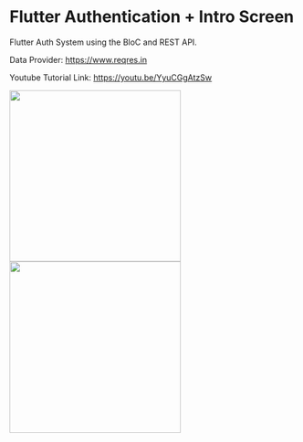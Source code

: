 # Flutter Authentication + Intro Screen

Flutter Auth System using the BloC and REST API.

Data Provider: https://www.reqres.in

Youtube Tutorial Link: https://youtu.be/YyuCGgAtzSw

<p float="left">
  <img src="https://cdn.zochil.shop/43990739-afbb-452f-babe-f3017378453b_t500.png" width="300">
   <img src="https://cdn.zochil.shop/69b97660-55a2-4b0a-afe2-0409a0b46a86_t500.png" width="300">
</p>




